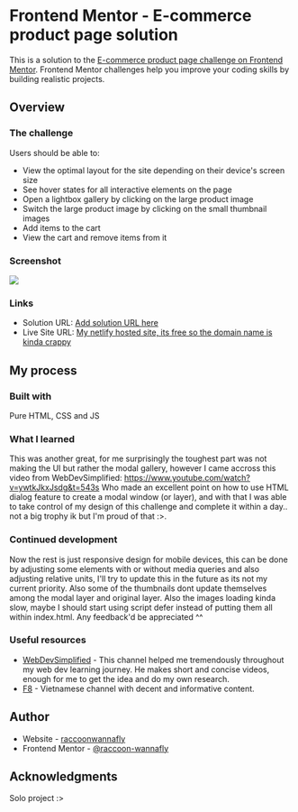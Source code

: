 # Frontend Mentor - E-commerce product page solution

This is a solution to the [E-commerce product page challenge on Frontend Mentor](https://www.frontendmentor.io/challenges/ecommerce-product-page-UPsZ9MJp6). Frontend Mentor challenges help you improve your coding skills by building realistic projects.

## Overview

### The challenge

Users should be able to:

- View the optimal layout for the site depending on their device's screen size
- See hover states for all interactive elements on the page
- Open a lightbox gallery by clicking on the large product image
- Switch the large product image by clicking on the small thumbnail images
- Add items to the cart
- View the cart and remove items from it

### Screenshot

![](./screenshot.jpg)


### Links

- Solution URL: [Add solution URL here](https://your-solution-url.com)
- Live Site URL: [My netlify hosted site, its free so the domain name is kinda crappy](https://main--bejewelled-bonbon-7645aa.netlify.app/)

## My process

### Built with
Pure HTML, CSS and JS


### What I learned
This was another great, for me surprisingly the toughest part was not making the UI but rather the modal gallery, however I came accross this video from WebDevSimplified: https://www.youtube.com/watch?v=ywtkJkxJsdg&t=543s Who made an excellent point on how to use HTML dialog feature to create a modal window (or layer), and with that I was able to take control of my design of this challenge and complete it within a day.. not a big trophy ik but I'm proud of that :>.

### Continued development
Now the rest is just responsive design for mobile devices, this can be done by adjusting some elements with or without media queries and also adjusting relative units, I'll try to update this in the future as its not my current priority. Also some of the thumbnails dont update themselves among the modal layer and original layer.
Also the images loading kinda slow, maybe I should start using script defer instead of putting them all within index.html. Any feedback'd be appreciated ^^


### Useful resources

- [WebDevSimplified](https://www.youtube.com/watch?v=ywtkJkxJsdg&t=543s) - This channel helped me tremendously throughout my web dev learning journey. He makes short and concise videos, enough for me to get the idea and do my own research.
- [F8](https://www.youtube.com/watch?v=nB6cJh_bb1U) - Vietnamese channel with decent and informative content.

## Author

- Website - [raccoonwannafly](https://www.raccoonwannafly.github.io)
- Frontend Mentor - [@raccoon-wannafly](https://www.frontendmentor.io/profile/raccoon-wannafly)


## Acknowledgments
Solo project :>

